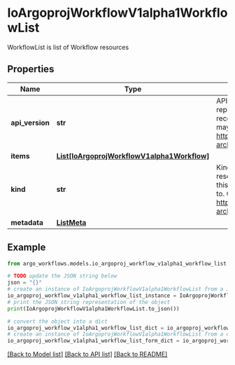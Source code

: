 # IoArgoprojWorkflowV1alpha1WorkflowList

WorkflowList is list of Workflow resources

## Properties

Name | Type | Description | Notes
------------ | ------------- | ------------- | -------------
**api_version** | **str** | APIVersion defines the versioned schema of this representation of an object. Servers should convert recognized schemas to the latest internal value, and may reject unrecognized values. More info: https://git.io.k8s.community/contributors/devel/sig-architecture/api-conventions.md#resources | [optional] 
**items** | [**List[IoArgoprojWorkflowV1alpha1Workflow]**](IoArgoprojWorkflowV1alpha1Workflow.md) |  | 
**kind** | **str** | Kind is a string value representing the REST resource this object represents. Servers may infer this from the endpoint the client submits requests to. Cannot be updated. In CamelCase. More info: https://git.io.k8s.community/contributors/devel/sig-architecture/api-conventions.md#types-kinds | [optional] 
**metadata** | [**ListMeta**](ListMeta.md) |  | 

## Example

```python
from argo_workflows.models.io_argoproj_workflow_v1alpha1_workflow_list import IoArgoprojWorkflowV1alpha1WorkflowList

# TODO update the JSON string below
json = "{}"
# create an instance of IoArgoprojWorkflowV1alpha1WorkflowList from a JSON string
io_argoproj_workflow_v1alpha1_workflow_list_instance = IoArgoprojWorkflowV1alpha1WorkflowList.from_json(json)
# print the JSON string representation of the object
print(IoArgoprojWorkflowV1alpha1WorkflowList.to_json())

# convert the object into a dict
io_argoproj_workflow_v1alpha1_workflow_list_dict = io_argoproj_workflow_v1alpha1_workflow_list_instance.to_dict()
# create an instance of IoArgoprojWorkflowV1alpha1WorkflowList from a dict
io_argoproj_workflow_v1alpha1_workflow_list_form_dict = io_argoproj_workflow_v1alpha1_workflow_list.from_dict(io_argoproj_workflow_v1alpha1_workflow_list_dict)
```
[[Back to Model list]](../README.md#documentation-for-models) [[Back to API list]](../README.md#documentation-for-api-endpoints) [[Back to README]](../README.md)


